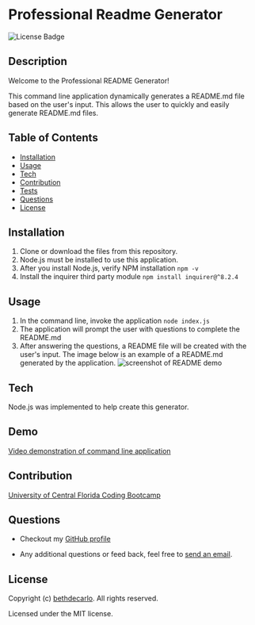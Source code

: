 
  # Professional Readme Generator
  ![License Badge](https://img.shields.io/github/license/bethdecarlo/professional-readme-generator)
  ## Description
  Welcome to the Professional README Generator! 
  
  This command line application dynamically generates a README.md file based on the user's input. This allows the user to quickly and easily generate README.md files. 
  ## Table of Contents
  * [Installation](#installation)
  * [Usage](#usage)
  * [Tech](#tech)
  * [Contribution](#contribution)
  * [Tests](#tests)
  * [Questions](#questions)
  * [License](#license)
  ## Installation

  1. Clone or download the files from this repository.
  2. Node.js must be installed to use this application.
  3. After you install Node.js, verify NPM installation `npm -v`
  3. Install the inquirer third party module `npm install inquirer@^8.2.4`

  ## Usage
  1. In the command line, invoke the application 
  `node index.js`
  2. The application will prompt the user with questions to complete the README.md
  3. After answering the questions, a README file will be created with the user's input. The image below is an example of a README.md generated by the application. 
  ![screenshot of README demo](/Assets/readme-screenshot.png)
  
  ## Tech
  Node.js was implemented to help create this generator.

  ## Demo
  [Video demonstration of command line application ](https://drive.google.com/file/d/1nvX8fjajOPESoOBHiy2bRl8_fu0aOiBZ/view)
  
  ## Contribution
  [University of Central Florida Coding Bootcamp](https://github.com/UCF-Coding-Boot-Camp)

  ## Questions
  * Checkout my [GitHub profile](https://github.com/bethdecarlo)
  
  * Any additional questions or feed back, feel free to [send an email](mailto:bethdecarlo@gmail.com). 
  ## License
  Copyright (c) [bethdecarlo](https://github.com/bethdecarlo). All rights reserved.
  
  Licensed under the MIT license.
